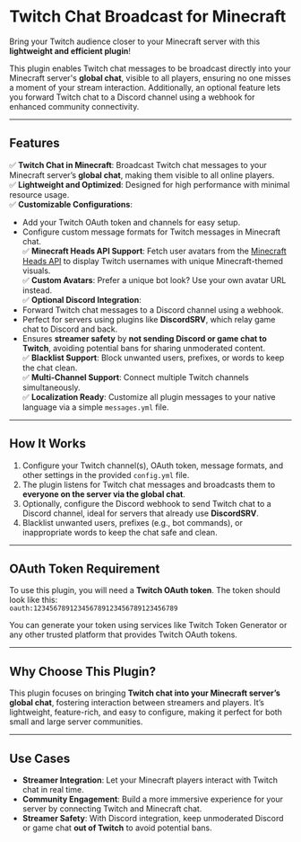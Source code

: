 # **Twitch Chat Broadcast for Minecraft**  
Bring your Twitch audience closer to your Minecraft server with this **lightweight and efficient plugin**!  

This plugin enables Twitch chat messages to be broadcast directly into your Minecraft server's **global chat**, visible to all players, ensuring no one misses a moment of your stream interaction. Additionally, an optional feature lets you forward Twitch chat to a Discord channel using a webhook for enhanced community connectivity.  

---

## **Features**  
✅ **Twitch Chat in Minecraft**: Broadcast Twitch chat messages to your Minecraft server’s **global chat**, making them visible to all online players.  
✅ **Lightweight and Optimized**: Designed for high performance with minimal resource usage.  
✅ **Customizable Configurations**:  
- Add your Twitch OAuth token and channels for easy setup.  
- Configure custom message formats for Twitch messages in Minecraft chat.  
✅ **Minecraft Heads API Support**: Fetch user avatars from the [Minecraft Heads API](https://mc-heads.net) to display Twitch usernames with unique Minecraft-themed visuals.  
✅ **Custom Avatars**: Prefer a unique bot look? Use your own avatar URL instead.  
✅ **Optional Discord Integration**:  
- Forward Twitch chat messages to a Discord channel using a webhook.  
- Perfect for servers using plugins like **DiscordSRV**, which relay game chat to Discord and back.  
- Ensures **streamer safety** by **not sending Discord or game chat to Twitch**, avoiding potential bans for sharing unmoderated content.  
✅ **Blacklist Support**: Block unwanted users, prefixes, or words to keep the chat clean.  
✅ **Multi-Channel Support**: Connect multiple Twitch channels simultaneously.  
✅ **Localization Ready**: Customize all plugin messages to your native language via a simple `messages.yml` file.  

---

## **How It Works**  
1. Configure your Twitch channel(s), OAuth token, message formats, and other settings in the provided `config.yml` file.  
2. The plugin listens for Twitch chat messages and broadcasts them to **everyone on the server via the global chat**.  
3. Optionally, configure the Discord webhook to send Twitch chat to a Discord channel, ideal for servers that already use **DiscordSRV**.  
4. Blacklist unwanted users, prefixes (e.g., bot commands), or inappropriate words to keep the chat safe and clean.  

---

## **OAuth Token Requirement**  
To use this plugin, you will need a **Twitch OAuth token**. The token should look like this:  
`oauth:123456789123456789123456789123456789`


You can generate your token using services like Twitch Token Generator or any other trusted platform that provides Twitch OAuth tokens.  

---

## **Why Choose This Plugin?**  
This plugin focuses on bringing **Twitch chat into your Minecraft server’s global chat**, fostering interaction between streamers and players. It’s lightweight, feature-rich, and easy to configure, making it perfect for both small and large server communities.  

---

## **Use Cases**  
- **Streamer Integration**: Let your Minecraft players interact with Twitch chat in real time.  
- **Community Engagement**: Build a more immersive experience for your server by connecting Twitch and Minecraft chat.  
- **Streamer Safety**: With Discord integration, keep unmoderated Discord or game chat **out of Twitch** to avoid potential bans.  
